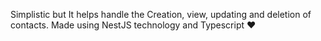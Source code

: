 Simplistic but It helps handle the Creation, view, updating and deletion of contacts. Made using NestJS technology and Typescript ❤️
